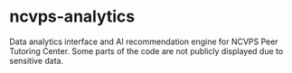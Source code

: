 # ncvps-analytics
Data analytics interface and AI recommendation engine for NCVPS Peer Tutoring Center. Some parts of the code are not publicly displayed due to sensitive data.
